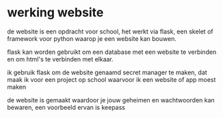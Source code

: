 # werking website

de website is een opdracht voor school, het werkt via flask, een skelet of framework voor python waarop je een website kan bouwen.

flask kan worden gebruikt om een database met een website te verbinden en om html's te verbinden met elkaar.

ik gebruik flask om de website genaamd secret manager te maken, dat maak ik voor een project op school waarvoor ik een website of app moest maken

de website is gemaakt waardoor je jouw geheimen en wachtwoorden kan bewaren, een voorbeeld ervan is keepass